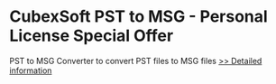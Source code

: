 # CubexSoft PST to MSG - Personal License Special Offer
PST to MSG Converter to convert PST files to MSG files
[>> Detailed information](https://secure.shareit.com/shareit/product.html?productid=300799819&affiliateid=200057808)